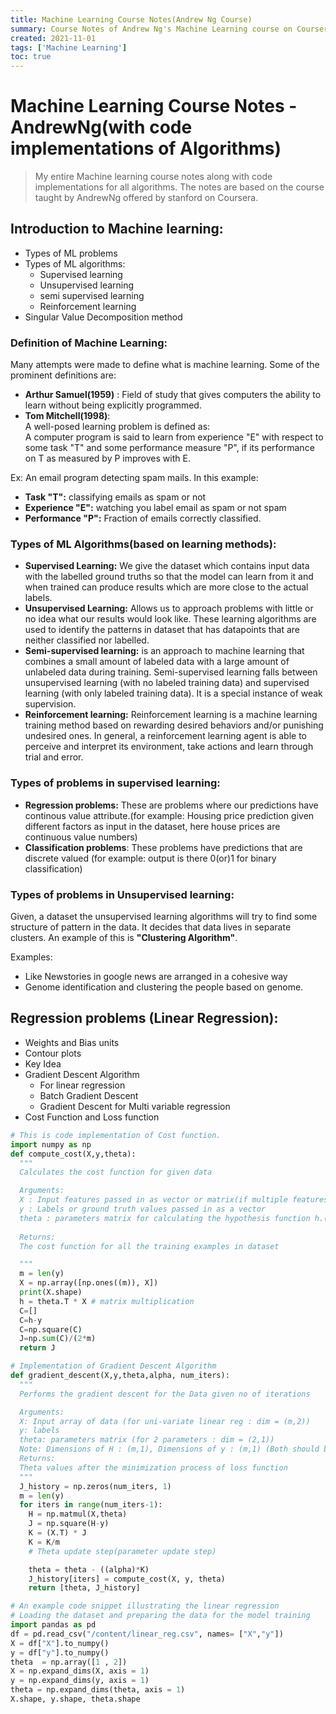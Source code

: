 ```yaml
---
title: Machine Learning Course Notes(Andrew Ng Course)
summary: Course Notes of Andrew Ng's Machine Learning course on Coursera
created: 2021-11-01
tags: ['Machine Learning']
toc: true
---
```


# Machine Learning Course Notes - AndrewNg(with code implementations of Algorithms)
> My entire Machine learning course notes along with code implementations for all algorithms. The notes are based on the course taught by AndrewNg offered by stanford on Coursera.


## Introduction to Machine learning:
* Types of ML problems
* Types of ML algorithms:
  * Supervised learning
  * Unsupervised learning
  * semi supervised learning
  * Reinforcement learning
* Singular Value Decomposition method

### Definition of Machine Learning: 
Many attempts were made to define what is machine learning. Some of the prominent definitions are: 
* **Arthur Samuel(1959)** : Field of study that gives computers the ability to learn without being explicitly programmed.
* **Tom Mitchell(1998)**:   
A well-posed learning problem is defined as:  
A computer program is said to learn from experience "E" with respect to some task "T" and some performance measure "P", if its performance on T as measured by P improves with E.

Ex:  An email program detecting spam mails. In this example:   
* **Task "T":** classifying emails as spam or not
* **Experience "E":** watching you label email as spam or not spam
* **Performance "P":** Fraction of emails correctly classified.

### Types of ML Algorithms(based on learning methods): 
* **Supervised Learning:** We give the dataset which contains input data with the labelled ground truths so that the model can learn from it and when trained can produce results which are more close to the actual labels.
* **Unsupervised Learning:**   Allows us to approach problems with little or no idea what our results would look like. These learning algorithms are used to identify the patterns in dataset that has datapoints that are neither classified nor labelled.
* **Semi-supervised learning:**  is an approach to machine learning that combines a small amount of labeled data with a large amount of unlabeled data during training. Semi-supervised learning falls between unsupervised learning (with no labeled training data) and supervised learning (with only labeled training data). It is a special instance of weak supervision.
* **Reinforcement learning:** Reinforcement learning is a machine learning training method based on rewarding desired behaviors and/or punishing undesired ones. In general, a reinforcement learning agent is able to perceive and interpret its environment, take actions and learn through trial and error.

### Types of problems in supervised learning:
* **Regression problems:** These are problems where our predictions have continous value attribute.(for example: Housing price prediction given different factors as input in the dataset, here house prices are continuous value numbers)
* **Classification problems**: These problems have predictions that are discrete valued (for example: output is there 0(or)1 for binary classification)

### Types of problems in Unsupervised learning:
Given, a dataset the unsupervised learning algorithms will try to find some structure of pattern in the data. It decides that data lives in separate clusters. An example of this is **"Clustering Algorithm"**.  

Examples: 
* Like Newstories in google news are arranged in a cohesive way
* Genome identification and clustering the people based on genome.

## Regression problems (Linear Regression):
* Weights and Bias units
* Contour plots
* Key Idea
* Gradient Descent Algorithm
  * For linear regression
  * Batch Gradient Descent
  * Gradient Descent for Multi variable regression
* Cost Function and Loss function


```python
# This is code implementation of Cost function.
import numpy as np
def compute_cost(X,y,theta):
  """
  Calculates the cost function for given data

  Arguments:
  X : Input features passed in as vector or matrix(if multiple features)(use numpy)
  y : Labels or ground truth values passed in as a vector
  theta : parameters matrix for calculating the hypothesis function h.(should be passed as an array)
  
  Returns:
  The cost function for all the training examples in dataset

  """
  m = len(y)
  X = np.array([np.ones((m)), X])
  print(X.shape)
  h = theta.T * X # matrix multiplication
  C=[]
  C=h-y
  C=np.square(C)
  J=np.sum(C)/(2*m)
  return J
```


```py
# Implementation of Gradient Descent Algorithm
def gradient_descent(X,y,theta,alpha, num_iters):
  """
  Performs the gradient descent for the Data given no of iterations

  Arguments:
  X: Input array of data (for uni-variate linear reg : dim = (m,2))
  y: labels
  theta: parameters matrix (for 2 parameters : dim = (2,1))
  Note: Dimensions of H : (m,1), Dimensions of y : (m,1) (Both should be equal)
  Returns:
  Theta values after the minimization process of loss function
  """
  J_history = np.zeros(num_iters, 1)
  m = len(y)
  for iters in range(num_iters-1):
    H = np.matmul(X,theta)
    J = np.square(H-y)
    K = (X.T) * J
    K = K/m
    # Theta update step(parameter update step)

    theta = theta - ((alpha)*K)
    J_history[iters] = compute_cost(X, y, theta)
    return [theta, J_history]


```


```python
# An example code snippet illustrating the linear regression 
# Loading the dataset and preparing the data for the model training
import pandas as pd
df = pd.read_csv("/content/linear_reg.csv", names= ["X","y"])
X = df["X"].to_numpy()
y = df["y"].to_numpy()
theta  = np.array([1 , 2])
X = np.expand_dims(X, axis = 1)
y = np.expand_dims(y, axis = 1)
theta = np.expand_dims(theta, axis = 1)
X.shape, y.shape, theta.shape
```



